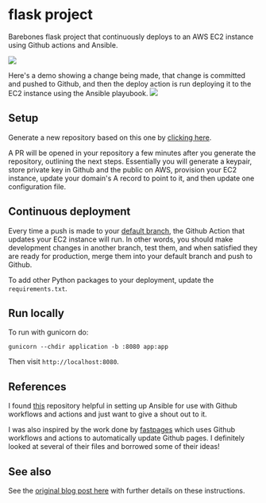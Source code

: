 # flask project

Barebones flask project that continuously deploys to an AWS EC2 instance using
Github actions and Ansible.

![](https://barnett.science/images/github_actions/diagram.png)

Here's a demo showing a change being made, that change is committed and pushed to
Github, and then the deploy action is run deploying it to the EC2 instance using the
Ansible playubook.
![](https://github.com/wesbarnett/flask-project/raw/master/demo.gif)

## Setup

Generate a new repository based on this one by [clicking here](https://github.com/wesbarnett/flask-project/generate).

A PR will be opened in your repository a few minutes after you generate the repository, outlining the next steps. Essentially you will generate a keypair, store private key in Github and the public on AWS, provision your EC2 instance, update your domain's A record to point to it, and then update one configuration file.

## Continuous deployment

Every time a push is made to your [default
branch](https://help.github.com/en/github/administering-a-repository/setting-the-default-branch),
the Github Action that updates your EC2 instance will run. In other words, you should
make development changes in another branch, test them, and when satisfied they are ready
for production, merge them into your default branch and push to Github.

To add other Python packages to your deployment, update the `requirements.txt`.

## Run locally

To run with gunicorn do:

    gunicorn --chdir application -b :8080 app:app

Then visit `http://localhost:8080`.

## References

I found [this](https://github.com/Preetam/transverse/tree/master/.github)
repository helpful in setting up Ansible for use with Github workflows and actions and
just want to give a shout out to it.

I was also inspired by the work done by [fastpages](https://github.com/fastai/fastpages/) which uses Github workflows and
actions to automatically update Github pages. I definitely looked at several of their
files and borrowed some of their ideas!

## See also

See the [original blog post
here](https://barnett.science/linux/aws/ansible/github/2020/05/28/flask-actions.html)
with further details on these instructions.
